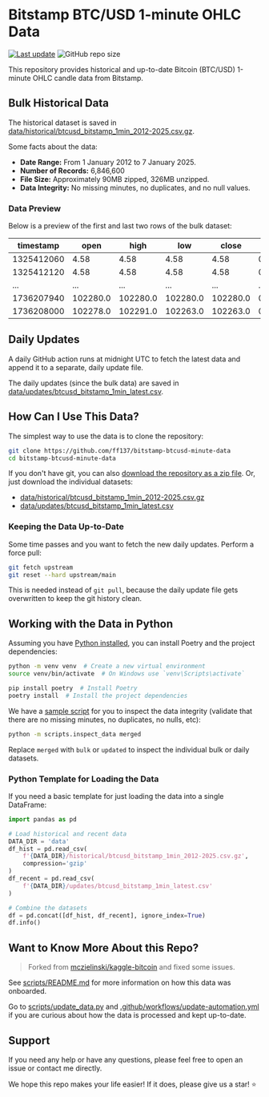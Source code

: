 # Bitstamp BTC/USD 1-minute OHLC Data

[![Last update](https://img.shields.io/github/last-commit/ff137/bitstamp-btcusd-minute-data/main?path=data%2Fupdates%2Fbtcusd_bitstamp_1min_latest.csv&label=Last%20update)](./data/updates/)
![GitHub repo size](https://img.shields.io/github/repo-size/ff137/bitstamp-btcusd-minute-data)

This repository provides historical and up-to-date Bitcoin (BTC/USD) 1-minute OHLC candle data from Bitstamp.

## Bulk Historical Data

The historical dataset is saved in [data/historical/btcusd_bitstamp_1min_2012-2025.csv.gz](data/historical/btcusd_bitstamp_1min_2012-2025.csv.gz).

Some facts about the data:

- **Date Range:** From 1 January 2012 to 7 January 2025.
- **Number of Records:** 6,846,600
- **File Size:** Approximately 90MB zipped, 326MB unzipped.
- **Data Integrity:** No missing minutes, no duplicates, and no null values.

### Data Preview

Below is a preview of the first and last two rows of the bulk dataset:

| timestamp  | open     | high     | low      | close    | volume   |
| ---------- | -------- | -------- | -------- | -------- | -------- |
| 1325412060 | 4.58     | 4.58     | 4.58     | 4.58     | 0.0      |
| 1325412120 | 4.58     | 4.58     | 4.58     | 4.58     | 0.0      |
| ...        | ...      | ...      | ...      | ...      | ...      |
| 1736207940 | 102280.0 | 102280.0 | 102280.0 | 102280.0 | 0.007554 |
| 1736208000 | 102278.0 | 102291.0 | 102263.0 | 102263.0 | 0.523107 |

## Daily Updates

A daily GitHub action runs at midnight UTC to fetch the latest data and append it to a separate, daily update file.

The daily updates (since the bulk data) are saved in [data/updates/btcusd_bitstamp_1min_latest.csv](data/updates/btcusd_bitstamp_1min_latest.csv).

## How Can I Use This Data?

The simplest way to use the data is to clone the repository:

```bash
git clone https://github.com/ff137/bitstamp-btcusd-minute-data
cd bitstamp-btcusd-minute-data
```

If you don't have git, you can also [download the repository as a zip file](https://github.com/ff137/bitstamp-btcusd-minute-data/archive/refs/heads/main.zip).
Or, just download the individual datasets:

- [data/historical/btcusd_bitstamp_1min_2012-2025.csv.gz](https://github.com/ff137/bitstamp-btcusd-minute-data/blob/main/data/historical/btcusd_bitstamp_1min_2012-2025.csv.gz)
- [data/updates/btcusd_bitstamp_1min_latest.csv](https://github.com/ff137/bitstamp-btcusd-minute-data/blob/main/data/updates/btcusd_bitstamp_1min_latest.csv)

### Keeping the Data Up-to-Date

Some time passes and you want to fetch the new daily updates. Perform a force pull:

```bash
git fetch upstream
git reset --hard upstream/main
```

This is needed instead of `git pull`, because the daily update file gets overwritten to keep the git history clean.

## Working with the Data in Python

Assuming you have [Python installed](https://www.python.org/downloads/release/python-3129/),
you can install Poetry and the project dependencies:

```bash
python -m venv venv  # Create a new virtual environment
source venv/bin/activate  # On Windows use `venv\Scripts\activate`

pip install poetry  # Install Poetry
poetry install  # Install the project dependencies
```

We have a [sample script](scripts/inspect_data.py) for you to inspect the data integrity
(validate that there are no missing minutes, no duplicates, no nulls, etc):

```bash
python -m scripts.inspect_data merged
```

Replace `merged` with `bulk` or `updated` to inspect the individual bulk or daily datasets.

### Python Template for Loading the Data

If you need a basic template for just loading the data into a single DataFrame:

```python
import pandas as pd

# Load historical and recent data
DATA_DIR = 'data'
df_hist = pd.read_csv(
    f'{DATA_DIR}/historical/btcusd_bitstamp_1min_2012-2025.csv.gz',
    compression='gzip'
)
df_recent = pd.read_csv(
    f'{DATA_DIR}/updates/btcusd_bitstamp_1min_latest.csv'
)

# Combine the datasets
df = pd.concat([df_hist, df_recent], ignore_index=True)
df.info()
```

## Want to Know More About this Repo?

> Forked from [mczielinski/kaggle-bitcoin](https://github.com/mczielinski/kaggle-bitcoin) and fixed some issues.

See [scripts/README.md](scripts/README.md) for more information on how this data was onboarded.

Go to [scripts/update_data.py](scripts/update_data.py) and
[.github/workflows/update-automation.yml](.github/workflows/update-automation.yml)
if you are curious about how the data is processed and kept up-to-date.

## Support

If you need any help or have any questions, please feel free to open an issue or contact me directly.

We hope this repo makes your life easier! If it does, please give us a star! ⭐

